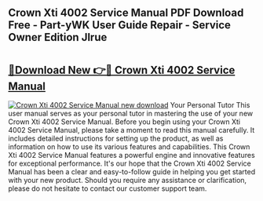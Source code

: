## Crown Xti 4002 Service Manual PDF Download Free - Part-yWK User Guide Repair - Service Owner Edition Jlrue

# <h2><a href="http://bc40967.oget.top/?id=Crown+Xti+4002+Service+Manual">🔗Download New 👉🔴 Crown Xti 4002 Service Manual</a></h2>

[![Crown Xti 4002 Service Manual new download](https://i.imgur.com/5g1atiW.png)](http://bc40967.oget.top/?id=Crown+Xti+4002+Service+Manual)
Your Personal Tutor This user manual serves as your personal tutor in mastering the use of your new Crown Xti 4002 Service Manual. Before you begin using your Crown Xti 4002 Service Manual, please take a moment to read this manual carefully. It includes detailed instructions for setting up the product, as well as information on how to use its various features and capabilities. This Crown Xti 4002 Service Manual features a powerful engine and innovative features for exceptional performance. It's our hope that the Crown Xti 4002 Service Manual has been a clear and easy-to-follow guide in helping you get started with your new product. Should you require any assistance or clarification, please do not hesitate to contact our customer support team.
